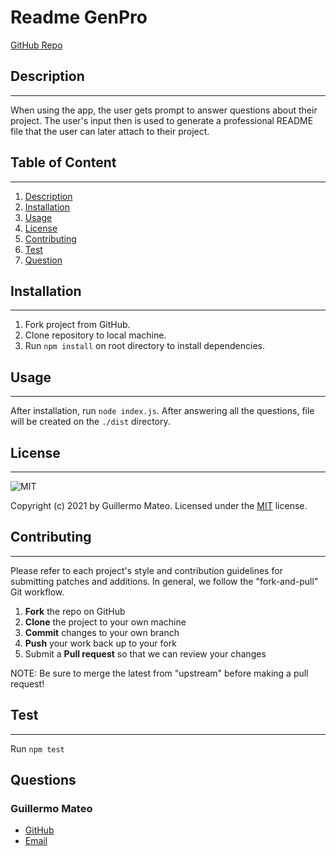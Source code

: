 # Readme GenPro
  
  [GitHub Repo](https://github.com/e1m3m0/readme-gen-pro)

  ## Description
  --------------
    
  When using the app, the user gets prompt to answer questions about their project. The user's input then is used to generate a professional README file that the user can later attach to their project.
   
  ## Table of Content
  -------------------

  1.   [Description](#description)
  2.   [Installation](#installation)
  3.   [Usage](#usage)
  4.   [License](#license)
  5.   [Contributing](#contributing)
  6.   [Test](#test)
  7.   [Question](#questions)
  
  ## Installation
  ---------------

  1. Fork project from GitHub. 
  2. Clone repository to local machine. 
  3. Run ```npm install``` on root directory to install dependencies.

  ## Usage
  --------

  After installation, run ```node index.js```. After answering all the questions, file will be created on the ```./dist``` directory.

  ## License
  ---------- 
      
  ![MIT](https://img.shields.io/badge/license-MIT-brightgreen)

  Copyright (c) 2021 by Guillermo Mateo. Licensed under the [MIT](https://choosealicense.com/licenses/mit) license.
  
  ## Contributing
  ---------------
    
  Please refer to each project's style and contribution guidelines for submitting patches and additions. In general, we follow the "fork-and-pull" Git workflow.

  1. **Fork** the repo on GitHub
  2. **Clone** the project to your own machine
  3. **Commit** changes to your own branch
  4. **Push** your work back up to your fork
  5. Submit a **Pull request** so that we can review your changes

  NOTE: Be sure to merge the latest from "upstream" before making a pull request!

  ## Test
  -------
  
  Run ```npm test```

  ## Questions

  ### Guillermo Mateo
  *   [GitHub](https://github.com/e1m3m0)
  *   [Email](mailto:gamateo@gmail.com)
